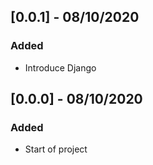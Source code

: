 ## [0.0.1] - 08/10/2020

### Added
- Introduce Django

## [0.0.0] - 08/10/2020

### Added
- Start of project
